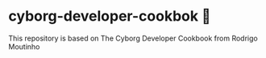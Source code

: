 # cyborg-developer-cookbok :cookie:
This repository is based on The Cyborg Developer Cookbook from Rodrigo Moutinho
